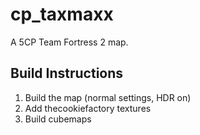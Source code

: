 cp_taxmaxx
==========

A 5CP Team Fortress 2 map.


## Build Instructions

1. Build the map (normal settings, HDR on)
2. Add thecookiefactory textures
3. Build cubemaps
